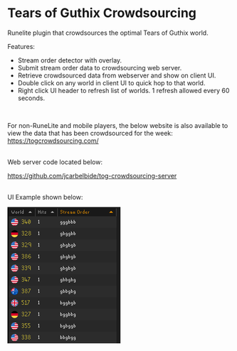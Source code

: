 # Tears of Guthix Crowdsourcing
Runelite plugin that crowdsources the optimal Tears of Guthix world.

Features:
- Stream order detector with overlay. 
- Submit stream order data to crowdsourcing web server.
- Retrieve crowdsourced data from webserver and show on client UI. 
- Double click on any world in client UI to quick hop to that world. 
- Right click UI header to refresh list of worlds. 1 refresh allowed every 60 seconds. 
<br/>

For non-RuneLite and mobile players, the below website is also available to view the data that has been crowdsourced for the week: 
https://togcrowdsourcing.com/

<br/>
Web server code located below:

https://github.com/jcarbelbide/tog-crowdsourcing-server

<br/>
UI Example shown below: 

![alt text](https://github.com/jcarbelbide/tog-crowdsourcing/blob/master/UI_Example.PNG?raw=true)
